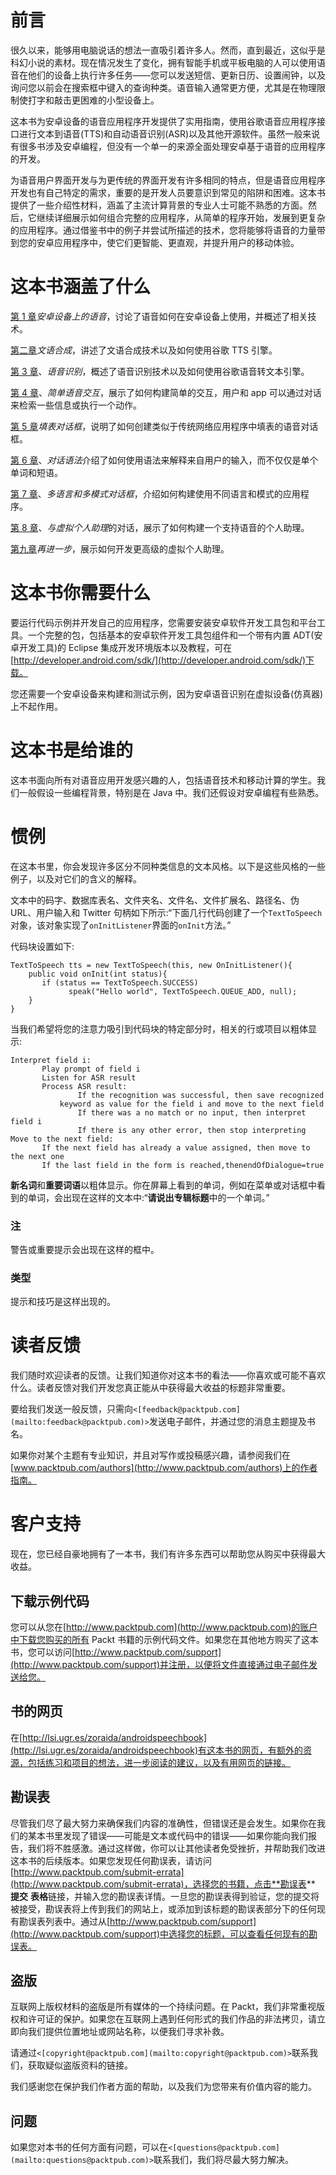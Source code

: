 # 前言

很久以来，能够用电脑说话的想法一直吸引着许多人。然而，直到最近，这似乎是科幻小说的素材。现在情况发生了变化，拥有智能手机或平板电脑的人可以使用语音在他们的设备上执行许多任务——您可以发送短信、更新日历、设置闹钟，以及询问您以前会在搜索框中键入的查询种类。语音输入通常更方便，尤其是在物理限制使打字和敲击更困难的小型设备上。

这本书为安卓设备的语音应用程序开发提供了实用指南，使用谷歌语音应用程序接口进行文本到语音(TTS)和自动语音识别(ASR)以及其他开源软件。虽然一般来说有很多书涉及安卓编程，但没有一个单一的来源全面处理安卓基于语音的应用程序的开发。

为语音用户界面开发与为更传统的界面开发有许多相同的特点，但是语音应用程序开发也有自己特定的需求，重要的是开发人员要意识到常见的陷阱和困难。这本书提供了一些介绍性材料，涵盖了主流计算背景的专业人士可能不熟悉的方面。然后，它继续详细展示如何组合完整的应用程序，从简单的程序开始，发展到更复杂的应用程序。通过借鉴书中的例子并尝试所描述的技术，您将能够将语音的力量带到您的安卓应用程序中，使它们更智能、更直观，并提升用户的移动体验。

# 这本书涵盖了什么

[第 1 章](01.html "Chapter 1. Speech on Android Devices")*安卓设备上的语音*，讨论了语音如何在安卓设备上使用，并概述了相关技术。

[第二章](02.html "Chapter 2. Text-to-Speech Synthesis")*文语合成*，讲述了文语合成技术以及如何使用谷歌 TTS 引擎。

[第 3 章](03.html "Chapter 3. Speech Recognition")、*语音识别*，概述了语音识别技术以及如何使用谷歌语音转文本引擎。

[第 4 章](04.html "Chapter 4. Simple Voice Interactions")、*简单语音交互*，展示了如何构建简单的交互，用户和 app 可以通过对话来检索一些信息或执行一个动作。

[第 5 章](05.html "Chapter 5. Form-filling Dialogs")*填表对话框*，说明了如何创建类似于传统网络应用程序中填表的语音对话框。

[第 6 章](06.html "Chapter 6. Grammars for Dialog")、*对话语法*介绍了如何使用语法来解释来自用户的输入，而不仅仅是单个单词和短语。

[第 7 章](07.html "Chapter 7. Multilingual and Multimodal Dialogs")、*多语言和多模式对话框*，介绍如何构建使用不同语言和模式的应用程序。

[第 8 章](08.html "Chapter 8. Dialogs with Virtual Personal Assistants")、*与虚拟个人助理*的对话，展示了如何构建一个支持语音的个人助理。

[第九章](09.html "Chapter 9. Taking it Further")*再进一步*，展示如何开发更高级的虚拟个人助理。

# 这本书你需要什么

要运行代码示例并开发自己的应用程序，您需要安装安卓软件开发工具包和平台工具。一个完整的包，包括基本的安卓软件开发工具包组件和一个带有内置 ADT(安卓开发工具)的 Eclipse 集成开发环境版本以及教程，可在[http://developer.android.com/sdk/](http://developer.android.com/sdk/)下载。

您还需要一个安卓设备来构建和测试示例，因为安卓语音识别在虚拟设备(仿真器)上不起作用。

# 这本书是给谁的

这本书面向所有对语音应用开发感兴趣的人，包括语音技术和移动计算的学生。我们一般假设一些编程背景，特别是在 Java 中。我们还假设对安卓编程有些熟悉。

# 惯例

在这本书里，你会发现许多区分不同种类信息的文本风格。以下是这些风格的一些例子，以及对它们的含义的解释。

文本中的码字、数据库表名、文件夹名、文件名、文件扩展名、路径名、伪 URL、用户输入和 Twitter 句柄如下所示:“下面几行代码创建了一个`TextToSpeech`对象，该对象实现了`onInitListener`界面的`onInit`方法。”

代码块设置如下:

```
TextToSpeech tts = new TextToSpeech(this, new OnInitListener(){ 
    public void onInit(int status){ 
       if (status == TextToSpeech.SUCCESS) 
             speak("Hello world", TextToSpeech.QUEUE_ADD, null); 
    }
}
```

当我们希望将您的注意力吸引到代码块的特定部分时，相关的行或项目以粗体显示:

```
Interpret field i:
       Play prompt of field i
       Listen for ASR result
       Process ASR result:
               If the recognition was successful, then save recognized
	       keyword as value for the field i and move to the next field
               If there was a no match or no input, then interpret field i
               If there is any other error, then stop interpreting
Move to the next field:
       If the next field has already a value assigned, then move to the next one
       If the last field in the form is reached,thenendOfDialogue=true
```

**新名词**和**重要词语**以粗体显示。你在屏幕上看到的单词，例如在菜单或对话框中看到的单词，会出现在这样的文本中:“**请说出专辑标题**中的一个单词。”

### 注

警告或重要提示会出现在这样的框中。

### 类型

提示和技巧是这样出现的。

# 读者反馈

我们随时欢迎读者的反馈。让我们知道你对这本书的看法——你喜欢或可能不喜欢什么。读者反馈对我们开发您真正能从中获得最大收益的标题非常重要。

要给我们发送一般反馈，只需向`<[feedback@packtpub.com](mailto:feedback@packtpub.com)>`发送电子邮件，并通过您的消息主题提及书名。

如果你对某个主题有专业知识，并且对写作或投稿感兴趣，请参阅我们在[www.packtpub.com/authors](http://www.packtpub.com/authors)上的作者指南。

# 客户支持

现在，您已经自豪地拥有了一本书，我们有许多东西可以帮助您从购买中获得最大收益。

## 下载示例代码

您可以从您在[http://www.packtpub.com](http://www.packtpub.com)的账户中下载您购买的所有 Packt 书籍的示例代码文件。如果您在其他地方购买了这本书，您可以访问[http://www.packtpub.com/support](http://www.packtpub.com/support)并注册，以便将文件直接通过电子邮件发送给您。

## 书的网页

在[http://lsi.ugr.es/zoraida/androidspeechbook](http://lsi.ugr.es/zoraida/androidspeechbook)有这本书的网页，有额外的资源，包括练习和项目的想法，进一步阅读的建议，以及有用网页的链接。

## 勘误表

尽管我们尽了最大努力来确保我们内容的准确性，但错误还是会发生。如果你在我们的某本书里发现了错误——可能是文本或代码中的错误——如果你能向我们报告，我们将不胜感激。通过这样做，你可以让其他读者免受挫折，并帮助我们改进这本书的后续版本。如果您发现任何勘误表，请访问[http://www.packtpub.com/submit-errata](http://www.packtpub.com/submit-errata)，选择您的书籍，点击**勘误表** **提交** **表格**链接，并输入您的勘误表详情。一旦您的勘误表得到验证，您的提交将被接受，勘误表将上传到我们的网站上，或添加到该标题的勘误表部分下的任何现有勘误表列表中。通过从[http://www.packtpub.com/support](http://www.packtpub.com/support)中选择您的标题，可以查看任何现有的勘误表。

## 盗版

互联网上版权材料的盗版是所有媒体的一个持续问题。在 Packt，我们非常重视版权和许可证的保护。如果您在互联网上遇到任何形式的我们作品的非法拷贝，请立即向我们提供位置地址或网站名称，以便我们寻求补救。

请通过`<[copyright@packtpub.com](mailto:copyright@packtpub.com)>`联系我们，获取疑似盗版资料的链接。

我们感谢您在保护我们作者方面的帮助，以及我们为您带来有价值内容的能力。

## 问题

如果您对本书的任何方面有问题，可以在`<[questions@packtpub.com](mailto:questions@packtpub.com)>`联系我们，我们将尽最大努力解决。